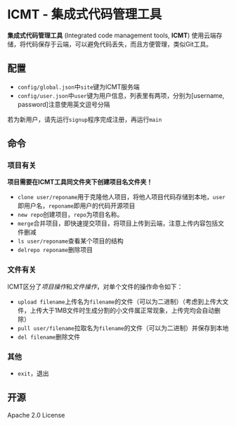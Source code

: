 # ICMT - 集成式代码管理工具

**集成式代码管理工具** (Integrated code management tools, **ICMT**) 使用云端存储，将代码保存于云端，可以避免代码丢失，而且方便管理，类似Git工具。

## 配置

- `config/global.json`中`site`键为ICMT服务端
- `config/user.json`中`user`键为用户信息，列表里有两项，分别为[username, password]注意使用英文逗号分隔

若为新用户，请先运行`signup`程序完成注册，再运行`main`

## 命令

### 项目有关

**项目需要在ICMT工具同文件夹下创建项目名文件夹！**

- `clone user/reponame`用于克隆他人项目，将他人项目代码存储到本地，`user`即用户名，`reponame`即用户的代码开源项目
- `new repo`创建项目，`repo`为项目名称。
- `merge`合并项目，即快速提交项目，将项目上传到云端，注意上传内容包括文件删减
- `ls user/reponame`查看某个项目的结构
- `delrepo reponame`删除项目

### 文件有关

ICMT区分了*项目操作*和*文件操作*，对单个文件的操作命令如下：

- `upload filename`上传名为`filename`的文件（可以为二进制）（考虑到上传大文件，上传大于1MB文件时生成分割的小文件属正常现象，上传完均会自动删除）
- `pull user/filename`拉取名为`filename`的文件（可以为二进制）并保存到本地
- `del filename`删除文件

### 其他

- `exit`，退出

## 开源

Apache 2.0 License